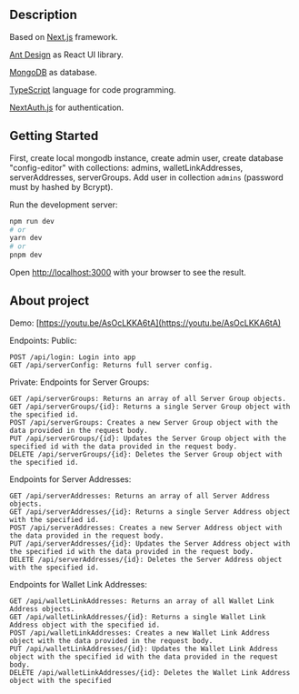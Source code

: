 ## Description

Based on [Next.js](https://nextjs.org/) framework.

[Ant Design](https://www.postgresql.org/) as React UI library.

[MongoDB](https://www.mongodb.com/) as database.

[TypeScript](https://www.typescriptlang.org/) language for code programming.

[NextAuth.js](https://next-auth.js.org/) for authentication.

## Getting Started

First, create local mongodb instance, create admin user, create database "config-editor" with collections: admins, walletLinkAddresses, serverAddresses, serverGroups.
Add user in collection `admins` (password must by hashed by Bcrypt).

Run the development server:

```bash
npm run dev
# or
yarn dev
# or
pnpm dev
```

Open [http://localhost:3000](http://localhost:3000) with your browser to see the result.

## About project

Demo: [https://youtu.be/AsOcLKKA6tA](https://youtu.be/AsOcLKKA6tA)

Endpoints:
Public:
```
POST /api/login: Login into app
GET /api/serverConfig: Returns full server config.
```

Private:
Endpoints for Server Groups:
```
GET /api/serverGroups: Returns an array of all Server Group objects.
GET /api/serverGroups/{id}: Returns a single Server Group object with the specified id.
POST /api/serverGroups: Creates a new Server Group object with the data provided in the request body.
PUT /api/serverGroups/{id}: Updates the Server Group object with the specified id with the data provided in the request body.
DELETE /api/serverGroups/{id}: Deletes the Server Group object with the specified id.
```

Endpoints for Server Addresses:
```
GET /api/serverAddresses: Returns an array of all Server Address objects.
GET /api/serverAddresses/{id}: Returns a single Server Address object with the specified id.
POST /api/serverAddresses: Creates a new Server Address object with the data provided in the request body.
PUT /api/serverAddresses/{id}: Updates the Server Address object with the specified id with the data provided in the request body.
DELETE /api/serverAddresses/{id}: Deletes the Server Address object with the specified id.
```

Endpoints for Wallet Link Addresses:
```
GET /api/walletLinkAddresses: Returns an array of all Wallet Link Address objects.
GET /api/walletLinkAddresses/{id}: Returns a single Wallet Link Address object with the specified id.
POST /api/walletLinkAddresses: Creates a new Wallet Link Address object with the data provided in the request body.
PUT /api/walletLinkAddresses/{id}: Updates the Wallet Link Address object with the specified id with the data provided in the request body.
DELETE /api/walletLinkAddresses/{id}: Deletes the Wallet Link Address object with the specified
```